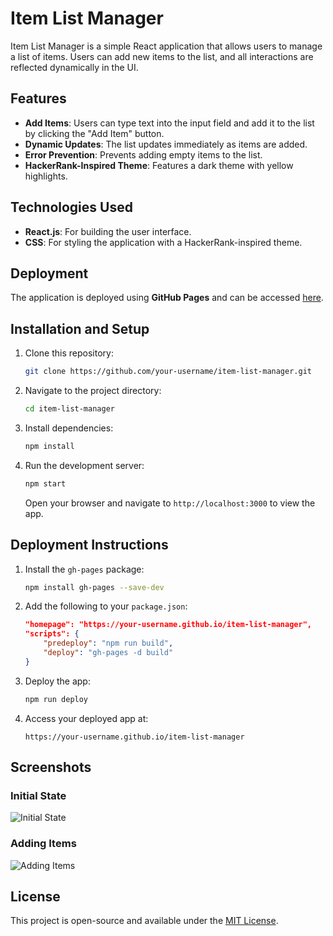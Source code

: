 # Item List Manager

Item List Manager is a simple React application that allows users to manage a list of items. Users can add new items to the list, and all interactions are reflected dynamically in the UI.

## Features

- **Add Items**: Users can type text into the input field and add it to the list by clicking the "Add Item" button.
- **Dynamic Updates**: The list updates immediately as items are added.
- **Error Prevention**: Prevents adding empty items to the list.
- **HackerRank-Inspired Theme**: Features a dark theme with yellow highlights.

## Technologies Used

- **React.js**: For building the user interface.
- **CSS**: For styling the application with a HackerRank-inspired theme.

## Deployment

The application is deployed using **GitHub Pages** and can be accessed [here](https://your-username.github.io/item-list-manager).

## Installation and Setup

1. Clone this repository:
   ```bash
   git clone https://github.com/your-username/item-list-manager.git
   ```

2. Navigate to the project directory:
   ```bash
   cd item-list-manager
   ```

3. Install dependencies:
   ```bash
   npm install
   ```

4. Run the development server:
   ```bash
   npm start
   ```

   Open your browser and navigate to `http://localhost:3000` to view the app.

## Deployment Instructions

1. Install the `gh-pages` package:
   ```bash
   npm install gh-pages --save-dev
   ```

2. Add the following to your `package.json`:
   ```json
   "homepage": "https://your-username.github.io/item-list-manager",
   "scripts": {
       "predeploy": "npm run build",
       "deploy": "gh-pages -d build"
   }
   ```

3. Deploy the app:
   ```bash
   npm run deploy
   ```

4. Access your deployed app at:
   ```
   https://your-username.github.io/item-list-manager
   ```

## Screenshots

### Initial State
![Initial State](https://via.placeholder.com/800x400?text=Initial+State)

### Adding Items
![Adding Items](https://via.placeholder.com/800x400?text=Adding+Items)

## License

This project is open-source and available under the [MIT License](LICENSE).

